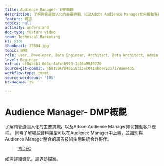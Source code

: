 ```yaml
---
title: Audience Manager- DMP概觀
description: 了解跨管道個人化的主要挑戰，以及Adobe Audience Manager如何推動客戶歷程。 同時了解哪些資料類型可以在Audience Manager中上線，並識別與Audience Manager整合的廣告技術生態系統合作夥伴。
feature: 概述
topics: null
activity: understand
doc-type: feature video
team: Technical Marketing
kt: 5106
thumbnail: 33894.jpg
topic: 架構
role: User, Developer, Data Engineer, Architect, Data Architect, Admin, Leader
level: Beginner
exl-id: cf0dbcb1-0d3c-4afd-b979-1c59a9849720
source-git-commit: 4b91696f840518312ec041abdbe5217178aee405
workflow-type: tm+mt
source-wordcount: '105'
ht-degree: 1%

---
```


# Audience Manager- DMP概觀

了解跨管道個人化的主要挑戰，以及Adobe Audience Manager如何推動客戶歷程。 同時了解哪些資料類型可以在Audience Manager中上線，並識別與Audience Manager整合的廣告技術生態系統合作夥伴。

>[!VIDEO](https://video.tv.adobe.com/v/33894/?quality=12)

如需詳細資訊，請造訪[檔案](https://docs.adobe.com/content/help/en/audience-manager/user-guide/overview/aam-overview.html)。
